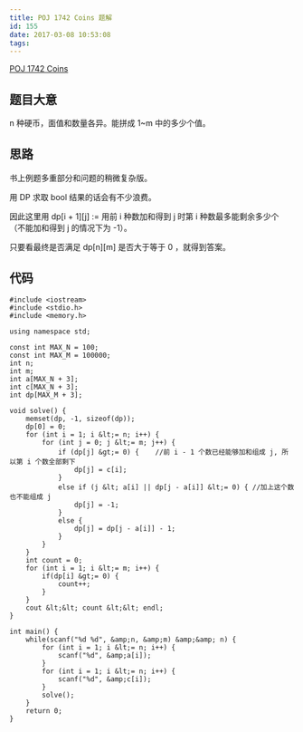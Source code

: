 ```yaml
---
title: POJ 1742 Coins 题解
id: 155
date: 2017-03-08 10:53:08
tags:
---
```



[POJ 1742 Coins](http://poj.org/problem?id=1742)


## 题目大意

n 种硬币，面值和数量各异。能拼成 1~m 中的多少个值。

## 思路

书上例题多重部分和问题的稍微复杂版。

用 DP 求取 bool 结果的话会有不少浪费。

因此这里用 dp[i + 1][j] := 用前 i 种数加和得到 j 时第 i 种数最多能剩余多少个（不能加和得到 j 的情况下为 -1）。

只要看最终是否满足 dp[n][m] 是否大于等于 0 ，就得到答案。


<!-- more -->
## 代码
```
#include <iostream>
#include <stdio.h>
#include <memory.h>

using namespace std;

const int MAX_N = 100;
const int MAX_M = 100000;
int n;
int m;
int a[MAX_N + 3];
int c[MAX_N + 3];
int dp[MAX_M + 3];

void solve() {
    memset(dp, -1, sizeof(dp));   
    dp[0] = 0; 
    for (int i = 1; i &lt;= n; i++) {
        for (int j = 0; j &lt;= m; j++) {
            if (dp[j] &gt;= 0) {    //前 i - 1 个数已经能够加和组成 j, 所以第 i 个数全部剩下
                dp[j] = c[i];
            }
            else if (j &lt; a[i] || dp[j - a[i]] &lt;= 0) { //加上这个数也不能组成 j
                dp[j] = -1;
            }
            else {   
                dp[j] = dp[j - a[i]] - 1;
            }
        }
    }
    int count = 0;
    for (int i = 1; i &lt;= m; i++) {
        if(dp[i] &gt;= 0) {
            count++;
        }
    }
    cout &lt;&lt; count &lt;&lt; endl;
}

int main() {
    while(scanf("%d %d", &amp;n, &amp;m) &amp;&amp; n) {
        for (int i = 1; i &lt;= n; i++) {
            scanf("%d", &amp;a[i]);
        }
        for (int i = 1; i &lt;= n; i++) {
            scanf("%d", &amp;c[i]);
        }
        solve();
    }
    return 0;    
}
```

&nbsp;